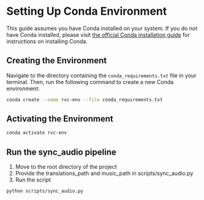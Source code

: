 # Setting Up Conda Environment

This guide assumes you have Conda installed on your system. If you do not have Conda installed, please visit [the official Conda installation guide](https://docs.conda.io/projects/conda/en/latest/user-guide/install/index.html) for instructions on installing Conda.

## Creating the Environment

Navigate to the directory containing the `conda_requirements.txt` file in your terminal. Then, run the following command to create a new Conda environment:

```bash
conda create --name rvc-env --file conda_requirements.txt
```

## Activating the Environment

```bash
conda activate rvc-env
```

## Run the sync_audio pipeline

1. Move to the root directory of the project
2. Provide the translations_path and music_path in scripts/sync_audio.py
3. Run the script

```bash
python scripts/sync_audio.py
```